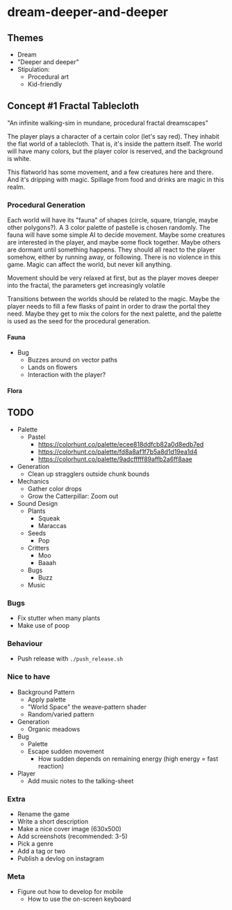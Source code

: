 # dream-deeper-and-deeper

## Themes

- Dream
- "Deeper and deeper"
- Stipulation:
  - Procedural art
  - Kid-friendly

## Concept #1 Fractal Tablecloth

"An infinite walking-sim in mundane, procedural fractal dreamscapes"

The player plays a character of a certain color (let's say red). They inhabit the flat world of a tablecloth. That is, it's inside the pattern itself. The world will have many colors, but the player color is reserved, and the background is white.

This flatworld has some movement, and a few creatures here and there. And it's dripping with magic. Spillage from food and drinks are magic in this realm.

### Procedural Generation

Each world will have its "fauna" of shapes (circle, square, triangle, maybe other polygons?). A 3 color palette of pastelle is chosen randomly. The fauna will have some simple AI to decide movement. Maybe some creatures are interested in the player, and maybe some flock together. Maybe others are dormant until something happens. They should all react to the player somehow, either by running away, or following. There is no violence in this game. Magic can affect the world, but never kill anything.

Movement should be very relaxed at first, but as the player moves deeper into the fractal, the parameters get increasingly volatile

Transitions between the worlds should be related to the magic. Maybe the player needs to fill a few flasks of paint in order to draw the portal they need. Maybe they get to mix the colors for the next palette, and the palette is used as the seed for the procedural generation.

#### Fauna

- Bug
  - Buzzes around on vector paths
  - Lands on flowers
  - Interaction with the player?

#### Flora

## TODO

- Palette
  - Pastel
    - https://colorhunt.co/palette/ecee818ddfcb82a0d8edb7ed
    - https://colorhunt.co/palette/fd8a8af1f7b5a8d1d19ea1d4
    - https://colorhunt.co/palette/9adcfffff89affb2a6ff8aae
- Generation
  - Clean up stragglers outside chunk bounds
- Mechanics
  - Gather color drops
  - Grow the Catterpillar: Zoom out
- Sound Design
  - Plants
    - Squeak
    - Maraccas
  - Seeds
    - Pop
  - Critters
    - Moo
    - Baaah
  - Bugs
    - Buzz
  - Music

### Bugs

- Fix stutter when many plants
- Make use of poop

### Behaviour

- Push release with `./push_release.sh`

### Nice to have

- Background Pattern
  - Apply palette
  - "World Space" the weave-pattern shader
  - Random/varied pattern
- Generation
  - Organic meadows
- Bug
  - Palette
  - Escape sudden movement
    - How sudden depends on remaining energy (high energy = fast reaction)
- Player
  - Add music notes to the talking-sheet

### Extra

- Rename the game
- Write a short description
- Make a nice cover image (630x500)
- Add screenshots (recommended: 3-5)
- Pick a genre
- Add a tag or two
- Publish a devlog on instagram

### Meta

- Figure out how to develop for mobile
  - How to use the on-screen keyboard
